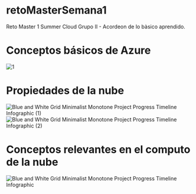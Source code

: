 # retoMasterSemana1
Reto Master 1 Summer Cloud Grupo II - Acordeon de lo bàsico aprendido.

# Conceptos básicos de Azure
![1](https://user-images.githubusercontent.com/87103586/125177826-9bd13f80-e1a4-11eb-8cb1-4cf4c52af121.png)

# Propiedades de la nube
![Blue and White Grid Minimalist Monotone Project Progress Timeline Infographic (1)](https://user-images.githubusercontent.com/87103586/125177839-b4415a00-e1a4-11eb-8a44-f91a04fa87b5.gif)
![Blue and White Grid Minimalist Monotone Project Progress Timeline Infographic (2)](https://user-images.githubusercontent.com/87103586/125177841-b60b1d80-e1a4-11eb-8f76-757bf4a1228e.gif)

# Conceptos relevantes en el computo de la nube
![Blue and White Grid Minimalist Monotone Project Progress Timeline Infographic](https://user-images.githubusercontent.com/87103586/125177863-efdc2400-e1a4-11eb-84e0-2f672415d420.png)
